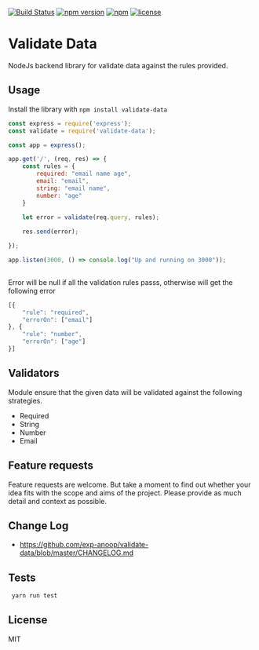 [![Build Status](https://travis-ci.org/exp-anoop/validate-data.svg?branch=master)](https://travis-ci.org/exp-anoop/validate-data) [![npm version](https://badge.fury.io/js/validate-data.svg)](https://badge.fury.io/js/validate-data) [![npm](https://img.shields.io/badge/node-%3E%3D0.12.x-brightgreen.svg)](https://github.com/exp-anoop/validate-data) [![license](https://img.shields.io/badge/license-MIT%20License-brightgreen.svg)](https://raw.githubusercontent.com/exp-anoop/validate-data/master/LICENCE)

# Validate Data
NodeJs backend library for validate data against the rules provided.

## Usage
Install the library with  ``` npm install validate-data ```

``` javascript
const express = require('express');
const validate = require('validate-data');

const app = express();

app.get('/', (req, res) => {
    const rules = {
        required: "email name age",
        email: "email",
        string: "email name",
        number: "age"
    }

    let error = validate(req.query, rules);
    
    res.send(error);

});

app.listen(3000, () => console.log("Up and running on 3000"));
   
```
Error will be null if all the validation rules passs, otherwise will get the following error

``` javascript
[{                                              
	"rule": "required",
	"errorOn": ["email"]
}, {
	"rule": "number",
	"errorOn": ["age"]
}]
```

## Validators
Module ensure that the given data will be validated against the following strategies.
  - Required
  - String
  - Number
  - Email
  
## Feature requests
Feature requests are welcome. But take a moment to find out whether your idea fits with the scope and aims of the project. Please provide as much detail and context as possible.

## Change Log
- https://github.com/exp-anoop/validate-data/blob/master/CHANGELOG.md

## Tests
``` javascript
 yarn run test
```

## License
MIT
